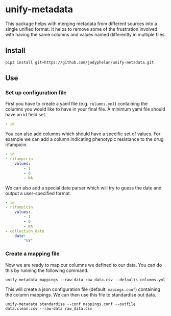 # unify-metadata

This package helps with merging metadata from different sources into a single unified format.
It helps to remove some of the frustration involved with having the same columns and values named differently in multiple files.

## Install

```
pip3 install git+https://github.com/jodyphelan/unify-metadata.git
```

## Use

### Set up configuration file

First you have to create a yaml file (e.g. `columns.yml`) containing the columns you would like to have in your final file. 
A minimum yaml file should have an id field set. 

``` yaml
- id
```

You can also add columns which should have a specific set of values. For example we can add a column indicating phenotypic resistance to the drug rifampicin.

``` yaml
- id
- rifampicin
    values:
        - 1
        - 0
        - NA
```

We can also add a special date parser which will try to guess the date and output a user-specified format.

``` yaml
- id
- rifampicin
    values:
        - 1
        - 0
        - NA
- collection_date
    date:
        "%Y"
```

### Create a mapping file

Now we are ready to map our columns we defined to our data. You can do this by running the following command.

```
unify-metadata mappings --raw-data raw_data.csv --defaults columns.yml
```

This will create a json configuration file (default: `mapings.conf`) containing the column mappings. We can then use this file to standardise out data.

```
unify-metadata standardise --conf mappings.conf --outfile data.clean.csv --raw-data raw_data.csv
```

